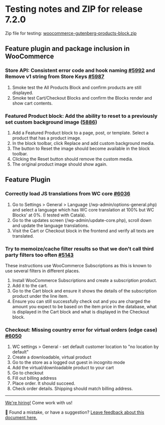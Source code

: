 # Testing notes and ZIP for release 7.2.0

Zip file for testing: [woocommerce-gutenberg-products-block.zip](https://github.com/woocommerce/woocommerce-gutenberg-products-block/files/8245571/woocommerce-gutenberg-products-block.zip)

## Feature plugin and package inclusion in WooCommerce

### Store API: Consistent error code and hook naming [#5992](https://github.com/woocommerce/woocommerce-gutenberg-products-block/pull/5992) and Remove v1 string from Store Keys [#5987](https://github.com/woocommerce/woocommerce-gutenberg-products-block/pull/5987)

1. Smoke test the All Products Block and confirm products are still displayed.
2. Smoke test Cart/Checkout Blocks and confirm the Blocks render and show cart contents.

### Featured Product block: Add the ability to reset to a previously set custom background image ([5886](https://github.com/woocommerce/woocommerce-gutenberg-products-block/pull/5886))

1. Add a Featured Product block to a page, post, or template. Select a product that has a product image.
2. In the block toolbar, click Replace and add custom background media.
3. The button to Reset the image should become available in the block toolbar.
4. Clicking the Reset button should remove the custom media.
5. The original product image should show again.

## Feature Plugin

### Correctly load JS translations from WC core [#6036](https://github.com/woocommerce/woocommerce-gutenberg-products-block/pull/6036)

1. Go to Settings > General > Language (/wp-admin/options-general.php) and select a language which has WC core translation at 100% but WC Blocks' at 0%. (I tested with Català).
2. Go to the updates screen (/wp-admin/update-core.php), scroll down and update the language translations.
3. Visit the Cart or Checkout block in the frontend and verify all texts are translated.

### Try to memoize/cache filter results so that we don't call third party filters too often [#5143](https://github.com/woocommerce/woocommerce-gutenberg-products-block/pull/5143)

These instructions use WooCommerce Subscriptions as this is known to use several filters in different places.

1. Install WooCommerce Subscriptions and create a subscription product.
2. Add it to the cart.
3. Go to the Cart block and ensure it shows the details of the subscription product under the line item.
4. Ensure you can still successfully check out and you are charged the amount you expect to be based on the item price in the database, what is displayed in the Cart block and what is displayed in the Checkout block.

### Checkout: Missing country error for virtual orders (edge case) [#6050](https://github.com/woocommerce/woocommerce-gutenberg-products-block/pull/6050)

1. WC settings > General - set default customer location to "no location by default"
2. Create a downloadable, virtual product
3. Go to the store as a logged out guest in incognito mode
4. Add the virtual/downloadable product to your cart
5. Go to checkout
6. Fill out billing address
7. Place order. It should succeed.
8. Check order details. Shipping should match billing address.

<!-- FEEDBACK -->

---

[We're hiring!](https://woocommerce.com/careers/) Come work with us!

🐞 Found a mistake, or have a suggestion? [Leave feedback about this document here.](https://github.com/woocommerce/woocommerce-blocks/issues/new?assignees=&labels=type%3A+documentation&template=--doc-feedback.md&title=Feedback%20on%20./docs/internal-developers/testing/releases/720.md)

<!-- /FEEDBACK -->

